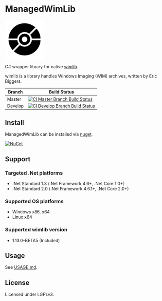 # ManagedWimLib

<div style="text-align: left">
    <img src="./Image/Logo.svg" height="128">
</div>

C# wrapper library for native [wimlib](https://wimlib.net). 

wimlib is a library handles Windows Imaging (WIM) archives, written by Eric Biggers.



| Branch    | Build Status   |
|-----------|----------------|
| Master    | [![CI Master Branch Build Status](https://ci.appveyor.com/api/projects/status/wtb8ong8c112f4ug/branch/master?svg=true)](https://ci.appveyor.com/project/ied206/managedwimlib/branch/master) |
| Develop   | [![CI Develop Branch Build Status](https://ci.appveyor.com/api/projects/status/wtb8ong8c112f4ug/branch/develop?svg=true)](https://ci.appveyor.com/project/ied206/managedwimlib/branch/develop) |

## Install

ManagedWimLib can be installed via [nuget](https://www.nuget.org/packages/ManagedWimLib).

[![NuGet](https://buildstats.info/nuget/ManagedWimLib)](https://www.nuget.org/packages/ManagedWimLib)

## Support

### Targeted .Net platforms

- .Net Standard 1.3 (.Net Framework 4.6+, .Net Core 1.0+)
- .Net Standard 2.0 (.Net Framework 4.6.1+, .Net Core 2.0+)

### Supported OS platforms

- Windows x86, x64
- Linux x64

### Supported wimlib version

- 1.13.0-BETA5 (Included)

## Usage

See [USAGE.md](./USAGE.md).

## License

Licensed under LGPLv3.

